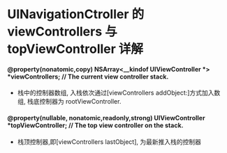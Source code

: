 # UINavigationCtroller 的 viewControllers 与 topViewController 详解
#### @property(nonatomic,copy) NSArray<__kindof UIViewController *> *viewControllers; // The current view controller stack.
* 栈中的控制器数组, 入栈依次通过[viewControllers addObject:]方式加入数组, 栈底控制器为 rootViewController.
#### @property(nullable, nonatomic,readonly,strong) UIViewController *topViewController; // The top view controller on the stack.
* 栈顶控制器,即[viewControllers lastObject], 为最新推入栈的控制器

